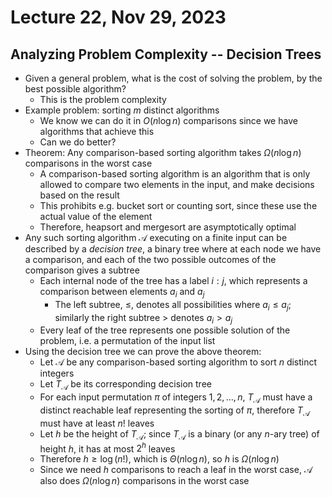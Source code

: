 # Lecture 22, Nov 29, 2023

## Analyzing Problem Complexity -- Decision Trees

* Given a general problem, what is the cost of solving the problem, by the best possible algorithm?
	* This is the problem complexity
* Example problem: sorting $m$ distinct algorithms
	* We know we can do it in $O(n\log n)$ comparisons since we have algorithms that achieve this
	* Can we do better?
* Theorem: Any comparison-based sorting algorithm takes $\Omega(n\log n)$ comparisons in the worst case
	* A comparison-based sorting algorithm is an algorithm that is only allowed to compare two elements in the input, and make decisions based on the result
	* This prohibits e.g. bucket sort or counting sort, since these use the actual value of the element
	* Therefore, heapsort and mergesort are asymptotically optimal
* Any such sorting algorithm $\mathcal A$ executing on a finite input can be described by a *decision tree*, a binary tree where at each node we have a comparison, and each of the two possible outcomes of the comparison gives a subtree
	* Each internal node of the tree has a label $i:j$, which represents a comparison between elements $a_i$ and $a_j$
		* The left subtree, $\leq$, denotes all possibilities where $a_i \leq a_j$; similarly the right subtree $>$ denotes $a_i > a_j$
	* Every leaf of the tree represents one possible solution of the problem, i.e. a permutation of the input list
* Using the decision tree we can prove the above theorem:
	* Let $\mathcal A$ be any comparison-based sorting algorithm to sort $n$ distinct integers
	* Let $T_\mathcal A$ be its corresponding decision tree
	* For each input permutation $\pi$ of integers $1, 2, \dots, n$, $T_\mathcal A$ must have a distinct reachable leaf representing the sorting of $\pi$, therefore $T_\mathcal A$ must have at least $n!$ leaves
	* Let $h$ be the height of $T_\mathcal A$; since $T_\mathcal A$ is a binary (or any $n$-ary tree) of height $h$, it has at most $2^h$ leaves
	* Therefore $h \geq \log(n!)$, which is $\Theta(n\log n)$, so $h$ is $\Omega(n\log n)$
	* Since we need $h$ comparisons to reach a leaf in the worst case, $\mathcal A$ also does $\Omega(n\log n)$ comparisons in the worst case

